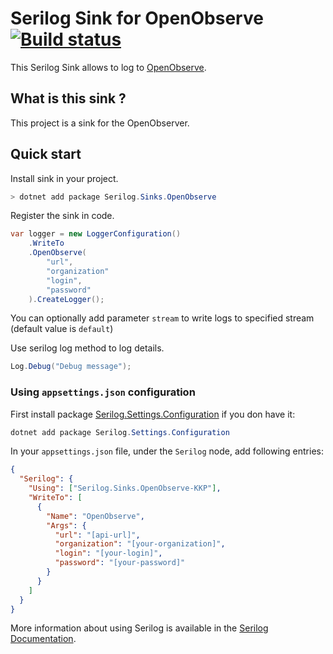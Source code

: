 # Serilog Sink for OpenObserve [![Build status](https://ci.appveyor.com/api/projects/status/d73v1w8rejebgtrv/branch/main?svg=true)](https://ci.appveyor.com/project/konradkaminski/serilog-sink-openobserve-kkp/branch/main)

This Serilog Sink allows to log to [OpenObserve](https://openobserve.ai/).

## What is this sink ?
This project is a sink for the OpenObserver.

## Quick start

Install sink in your project.
```powershell
> dotnet add package Serilog.Sinks.OpenObserve
```

Register the sink in code.
```csharp
var logger = new LoggerConfiguration()
    .WriteTo
    .OpenObserve(
        "url",
        "organization"
        "login",
        "password"
    ).CreateLogger();
```

You can optionally add parameter `stream` to write logs to specified stream (default value is `default`)

Use serilog log method to log details.

```csharp
Log.Debug("Debug message");
```

### Using `appsettings.json` configuration

First install package [Serilog.Settings.Configuration](https://github.com/serilog/serilog-settings-configuration) if you don have it:

```powershell
dotnet add package Serilog.Settings.Configuration
```

In your `appsettings.json` file, under the `Serilog` node, add following entries:

```json
{
  "Serilog": {
    "Using": ["Serilog.Sinks.OpenObserve-KKP"],
    "WriteTo": [
      { 
        "Name": "OpenObserve", 
        "Args": { 
          "url": "[api-url]",
          "organization": "[your-organization]",
          "login": "[your-login]",
          "password": "[your-password]"
        }
      }
    ]
  }
}
```

More information about using Serilog is available in the [Serilog Documentation](https://github.com/serilog/serilog/wiki).

